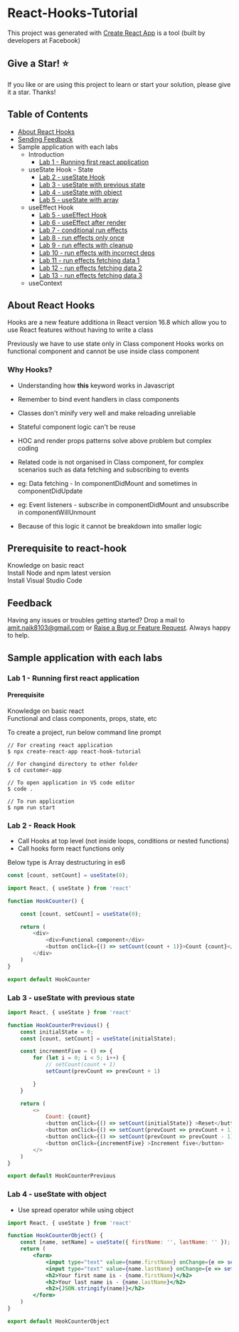 # React-Hooks-Tutorial

This project was generated with [Create React App](https://reactjs.org/docs/create-a-new-react-app.html) is a tool (built by developers at Facebook) 

## Give a Star! :star:
If you like or are using this project to learn or start your solution, please give it a star. Thanks!

## Table of Contents

- [About React Hooks](#About-React-Hooks)
- [Sending Feedback](#sending-feedback)
- Sample application with each labs
    - Introduction
        - [Lab 1 - Running first react application](#Lab-1---Running-first-react-application)
    - useState Hook - State
        - [Lab 2 - useState Hook](#Lab-2---useState-Hook)
        - [Lab 3 - useState with previous state](#Lab-3---useState-with-previous-state)
        - [Lab 4 - useState with object](#Lab-4---useState-with-object)
        - [Lab 5 - useState with array](#)
    - useEffect Hook
        - [Lab 5 - useEffect Hook](#)
        - [Lab 6 - useEffect after render](#)
        - [Lab 7 - conditional run effects](#)
        - [Lab 8 - run effects only once](#)
        - [Lab 9 - run effects with cleanup](#)
        - [Lab 10 - run effects with incorrect deps](#)
        - [Lab 11 - run effects fetching data 1](#)
        - [Lab 12 - run effects fetching data 2](#)
        - [Lab 13 - run effects fetching data 3](#)
    - useContext 

## About React Hooks

Hooks are a new feature additiona in React version 16.8 which allow you to use React features without having to write a class

Previously we have to use state only in Class component
Hooks works on functional component and cannot be use inside class component

### Why Hooks?

* Understanding how **this** keyword works in Javascript
* Remember to bind event handlers in class components
* Classes don't minify very well and make reloading unreliable

* Stateful component logic can't be reuse
* HOC and render props patterns solve above problem but complex coding

* Related code is not organised in Class component, for complex scenarios such as data fetching and subscribing to events
* eg: Data fetching - In componentDidMount and sometimes in componentDidUpdate
* eg: Event listeners - subscribe in componentDidMount and unsubscribe in componentWillUnmount
* Because of this logic it cannot be breakdown into smaller logic

## Prerequisite to react-hook

Knowledge on basic react <br/>
Install Node and npm latest version <br/> 
Install Visual Studio Code <br/>

<!-- ## Reference

* [Youtube](https://www.youtube.com/watch?v=cF2lQ_gZeA8&list=PLC3y8-rFHvwisvxhZ135pogtX7_Oe3Q3A&index=1&pbjreload=101) -->

## Feedback

Having any issues or troubles getting started? Drop a mail to amit.naik8103@gmail.com or [Raise a Bug or Feature Request](https://github.com/Amitpnk/React-Hooks-Tutorial/issues/new). Always happy to help.

## Sample application with each labs

### Lab 1 - Running first react application

#### Prerequisite 

Knowledge on basic react <br/>
Functional and class components, props, state, etc


To create a project, run below command line prompt

```
// For creating react application
$ npx create-react-app react-hook-tutorial

// For changind directory to other folder
$ cd customer-app

// To open application in VS code editor  
$ code .

// To run application
$ npm run start

```

### Lab 2 - Reack Hook 

* Call Hooks at top level (not inside loops, conditions or nested functions)
* Call hooks form react functions only


 Below type is Array destructuring in es6 
```js
const [count, setCount] = useState(0);
```

```js
import React, { useState } from 'react'

function HookCounter() {

    const [count, setCount] = useState(0);

    return (
        <div>
            <div>Functional component</div>
            <button onClick={() => setCount(count + 1)}>Count {count}</button>
        </div>
    )
}

export default HookCounter

```

### Lab 3 - useState with previous state


```js
import React, { useState } from 'react'

function HookCounterPrevious() {
    const initialState = 0;
    const [count, setCount] = useState(initialState);

    const incrementFive = () => {
        for (let i = 0; i < 5; i++) {
            // setCount(count + 1)
            setCount(prevCount => prevCount + 1)

        }
    }

    return (
        <>
            Count: {count}
            <button onClick={() => setCount(initialState)} >Reset</button>
            <button onClick={() => setCount(prevCount => prevCount + 1)} >Increment</button>
            <button onClick={() => setCount(prevCount => prevCount - 1)} >Decrement</button>
            <button onClick={incrementFive} >Increment five</button>
        </>
    )
}

export default HookCounterPrevious

```
### Lab 4 - useState with object


* Use spread operator while using object

```jsx
import React, { useState } from 'react'

function HookCounterObject() {
    const [name, setName] = useState({ firstName: '', lastName: '' });
    return (
        <form>
            <input type="text" value={name.firstName} onChange={e => setName({ ...name, firstName: e.target.value })} />
            <input type="text" value={name.lastName} onChange={e => setName({ ...name, lastName: e.target.value })} />
            <h2>Your first name is - {name.firstName}</h2>
            <h2>Your last name is - {name.lastName}</h2>
            <h2>{JSON.stringify(name)}</h2>
        </form>
    )
}

export default HookCounterObject
```